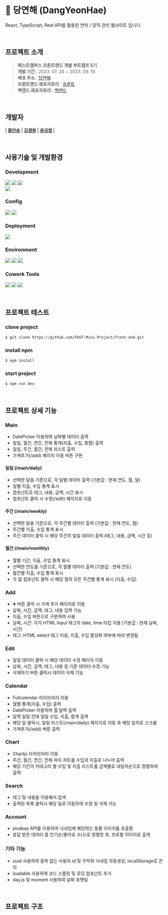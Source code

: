 # 📑 당연해 (DangYeonHae)

<p>React, TypeScript, Rest API를 활용한 연차 / 당직 관리 웹사이트 입니다.</p>

<br />

## 프로젝트 소개

> **패스트캠퍼스 프론트엔드 개발 부트캠프 5기**<br />
> **개발 기간** : 2023. 07. 24 ~ 2023. 08. 10<br />
> **배포 주소** : [당연해](https://dev--boisterous-nasturtium-8f3a3d.netlify.app/)<br />
> **프론트엔드 레포지토리** : [프론트](https://github.com/FAST-Mini-Project/front-end)<br />
> **백엔드 레포지토리** : [백엔드](https://github.com/FAST-Mini-Project/back-end)
<br />

## 개발자

| **[황인승](https://github.com/hwanginseung)** | **[김경원](https://github.com/ruddnjs3769)** | **[윤금엽](https://github.com/DevYBecca)** |


<br />

## 사용기술 및 개발환경

### Development

<p>
<img src="https://img.shields.io/badge/React-61DAFB?style=flat&logo=React&logoColor=white" />
<img src="https://img.shields.io/badge/TypeScript-3178C6?style=flat&logo=TypeScript&logoColor=white" />
<img src="https://img.shields.io/badge/Sass-CC6699?style=flat&logo=Sass&logoColor=white" />
<br />
<img src="https://img.shields.io/badge/Ant Design-0170FE?style=flat&logo=antdesign&logoColor=white" />
</p>

### Config

<p>
<img src="https://img.shields.io/badge/Vite-646CFF?style=flat&logo=Vite&logoColor=white"/></a>
<img src="https://img.shields.io/badge/npm-CB3837?style=flat&logo=npm&logoColor=white"/></a>
</p>

### Deployment

<img src="https://img.shields.io/badge/netlify-00C7B7?style=flat&logo=netlify&logoColor=white"/></a>

### Environment

<p>
<img src="https://img.shields.io/badge/Visual Studio Code-007ACC?style=flat&logo=Visual Studio Code&logoColor=white"/></a>
<img src="https://img.shields.io/badge/Git-F05032?style=flat&logo=Git&logoColor=white"/></a>
<img src="https://img.shields.io/badge/GitHub-181717?style=flat&logo=GitHub&logoColor=white"/></a>
</p>

### Cowork Tools
<p>
<img src="https://img.shields.io/badge/Slack-4A154B?style=flat&logo=Slack&logoColor=white" />
<img src="https://img.shields.io/badge/Notion-000000?style=flat&logo=Notion&logoColor=white" />
<img src="https://img.shields.io/badge/Zoom-2D8CFF?style=flat&logo=Zoom&logoColor=white" />
</p>

<br />

## 프로젝트 테스트

### clone project

```bash
$ git clone https://github.com/FAST-Mini-Project/front-end.git
```

### install npm

```bash
$ npm install
```

### start project

```bash
$ npm run dev
```

<br />



## 프로젝트 상세 기능

### Main
+ DatePicker 이용하여 날짜별 데이터 출력
+ 일일, 월간, 연간, 전체 통계(지출, 수입, 총합) 출력
+ 일일, 주간, 월간, 전체 리스트 출력
+ 가계추가(/add) 페이지 이동 버튼 구현
#### 일일 (/main/daily)
+ 선택한 달을 기준으로, 각 일별 데이터 출력 (기본값 : 현재 연도, 월, 일)
+ 일별 지출, 수입 통계 표시
+ 컴포넌트로 태그, 내용, 금액, 시간 표시
+ 컴포넌트 클릭 시 수정(/edit) 페이지로 이동
#### 주간 (/main/weekly)
+ 선택한 달을 기준으로, 각 주간별 데이터 출력 (기본값 : 현재 연도, 월)
+ 주간별 지출, 수입 통계 표시
+ 주간 데이터 클릭 시 해당 주간의 일일 데이터 출력 (태그, 내용, 금액, 시간 등)
#### 월간 (/main/monthly)
+ 월별 기간, 지출, 수입 통계 표시
+ 선택한 연도를 기준으로, 각 월별 데이터 출력 (기본값 : 현재 연도)
+ 월간별 지출, 수입 통계 표시
+ 각 월 컴포넌트 클릭 시 해당 월의 모든 주간별 통계 표시 (지출, 수입)
### Add
+ ➕ 버튼 클릭 시 가계 추가 페이지로 이동
+ 날짜, 시간, 금액, 태그, 내용 입력 가능
+ 지출, 수입 버튼으로 구분하여 사용
+ 날짜, 시간: 각각 HTML Input 태그의 date, time 타입 이용 (기본값 : 현재 날짜, 시간)
+ 태그: HTML select 태그 이용, 지출, 수입 활성화 여부에 따라 변경됨

### Edit
+ 일일 데이터 클릭 시 해당 데이터 수정 페이지 이동
+ 날짜, 시간, 금액, 태그, 내용 등 기존 데이터 수정 기능
+ 삭제하기 버튼 클릭시 데이터 삭제 기능 

### Calendar
+ Fullcalendar 라이브러리 이용
+ 월별 통계(지출, 수입) 출력
+ DatePicker 이용하여 월 달력 출력
+ 달력 일일 칸에 일일 수입, 지출, 합계 출력
+ 해당 일 클릭시, 일일 리스트(/main/daily) 페이지로 이동 후 해당 일자로 스크롤
+ 가계추가(/add) 버튼 출력
### Chart
+ Chartjs 라이브러리 이용
+ 주간, 월간, 연간, 전체 파이 차트를 수입과 지출로 나누어 출력
+ 해당 기간의 카테고리 별 수입 및 지출 리스트를 금액별로 내림차순으로 정렬하여 출력
### Search
+ 태그 및 내용을 이용해서 검색
+ 출력된 목록 클릭시 해당 일로 이동하여 수정 및 삭제 가능
### Account
+ pixabay API를 이용하여 닉네임에 해당하는 동물 이미지를 호출함
+ 응답 받은 데이터 중 인기순(좋아요 수)으로 정렬한 후, 프로필 이미지로 출력


### 기타 기능
+ uuid 사용하여 중복 없는 사용자 id 및 무작위 닉네임 자동생성, localStorage로 관리
+ loadable 사용하여 코드 스플릿 및 로딩 컴포넌트 추가
+ day.js 및 moment 사용하여 날짜 포멧팅


<br />

## 프로젝트 구조
